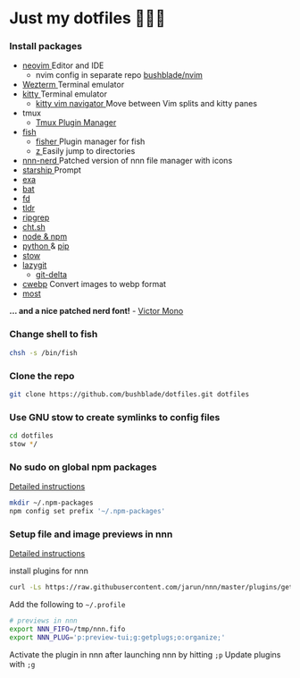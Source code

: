 # Just my dotfiles 👨🏻‍💻

### Install packages

- [ neovim ](https://neovim.io/) Editor and IDE
  - nvim config in separate repo [bushblade/nvim](https://github.com/bushblade/nvim)
- [ Wezterm ](https://wezfurlong.org/wezterm/) Terminal emulator
- [ kitty ](https://sw.kovidgoyal.net/kitty/) Terminal emulator
  - [ kitty vim navigator ](https://github.com/knubie/vim-kitty-navigator) Move
    between Vim splits and kitty panes
- tmux
  - [ Tmux Plugin Manager ](https://github.com/tmux-plugins/tpm)
- [ fish ](https://fishshell.com/)
  - [ fisher ](https://github.com/jorgebucaran/fisher) Plugin manager for fish
  - [ z ](https://github.com/jethrokuan/z) Easily jump to directories
- [ nnn-nerd ](https://github.com/jarun/nnn) Patched version of nnn file manager
  with icons
- [ starship ](https://starship.rs/) Prompt
- [ exa ](https://the.exa.website/introduction)
- [ bat ](https://github.com/sharkdp/bat)
- [ fd ](https://github.com/sharkdp/fd)
- [ tldr ](https://tldr.sh/)
- [ ripgrep ](https://github.com/BurntSushi/ripgrep)
- [ cht.sh ](http://cht.sh/)
- [ node & npm ](https://nodejs.org/en/)
- [ python ](https://www.python.org/) & [ pip ](https://pypi.org/project/pip/)
- [ stow ](https://www.gnu.org/software/stow/)
- [lazygit](https://github.com/jesseduffield/lazygit)
  - [git-delta](https://github.com/dandavison/delta)
- [cwebp](https://developers.google.com/speed/webp/docs/cwebp) Convert images to
  webp format
- [most](https://github.com/FauxFaux/most-pager)

**... and a nice patched nerd font!** - [Victor Mono](https://github.com/ryanoasis/nerd-fonts/blob/master/patched-fonts/VictorMono/Light/complete/Victor%20Mono%20Light%20Nerd%20Font%20Complete.ttf)

### Change shell to fish

```bash
chsh -s /bin/fish
```

### Clone the repo

```bash
git clone https://github.com/bushblade/dotfiles.git dotfiles
```

### Use GNU stow to create symlinks to config files

```bash
cd dotfiles
stow */
```

### No sudo on global npm packages

[ Detailed instructions ](https://github.com/sindresorhus/guides/blob/main/npm-global-without-sudo.md)

```bash
mkdir ~/.npm-packages
npm config set prefix '~/.npm-packages'
```

### Setup file and image previews in nnn

[Detailed instructions](https://github.com/jarun/nnn/tree/master/plugins)

install plugins for nnn

```bash
curl -Ls https://raw.githubusercontent.com/jarun/nnn/master/plugins/getplugs | sh
```

Add the following to `~/.profile`

```bash
# previews in nnn
export NNN_FIFO=/tmp/nnn.fifo
export NNN_PLUG='p:preview-tui;g:getplugs;o:organize;'
```

Activate the plugin in nnn after launching nnn by hitting `;p`
Update plugins with `;g`
